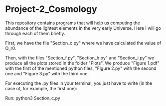 # Project-2_Cosmology


This repository contains programs that will help us computing the abundance of the lightest elements in the very early Universe. Here I will go through each of them briefly.

First, we have the file "Section_c.py" where we have calculated the value of Ω_r0.

Then, with the files "Section_f.py", "Section_h.py" and "Section_i.py" we produce all the plots stored in the folder "Plots". We produce "Figure 1.pdf" with the first of the mentioned python files, "Figure 2.py" with the second one and "Figure 3.py" with the third one.

For executing the .py files in your terminal, you just have to write (in the case of, for example, the first one):

Run: python3 Section_c.py
